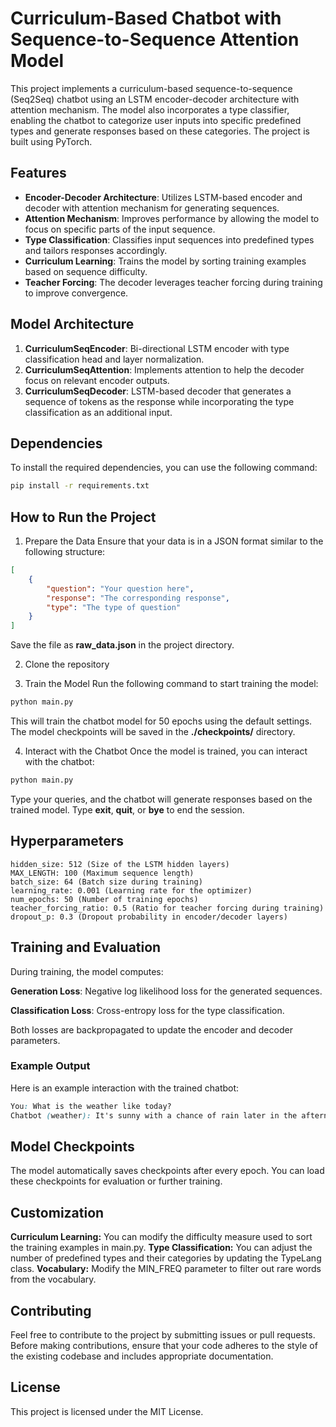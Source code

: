 # Curriculum-Based Chatbot with Sequence-to-Sequence Attention Model

This project implements a curriculum-based sequence-to-sequence (Seq2Seq) chatbot using an LSTM encoder-decoder architecture with attention mechanism. The model also incorporates a type classifier, enabling the chatbot to categorize user inputs into specific predefined types and generate responses based on these categories. The project is built using PyTorch.

## Features
- **Encoder-Decoder Architecture**: Utilizes LSTM-based encoder and decoder with attention mechanism for generating sequences.
- **Attention Mechanism**: Improves performance by allowing the model to focus on specific parts of the input sequence.
- **Type Classification**: Classifies input sequences into predefined types and tailors responses accordingly.
- **Curriculum Learning**: Trains the model by sorting training examples based on sequence difficulty.
- **Teacher Forcing**: The decoder leverages teacher forcing during training to improve convergence.

## Model Architecture

1. **CurriculumSeqEncoder**: Bi-directional LSTM encoder with type classification head and layer normalization.
2. **CurriculumSeqAttention**: Implements attention to help the decoder focus on relevant encoder outputs.
3. **CurriculumSeqDecoder**: LSTM-based decoder that generates a sequence of tokens as the response while incorporating the type classification as an additional input.

## Dependencies
To install the required dependencies, you can use the following command:
```bash
pip install -r requirements.txt
```

## How to Run the Project

1. Prepare the Data
Ensure that your data is in a JSON format similar to the following structure:

```json
[
    {
        "question": "Your question here",
        "response": "The corresponding response",
        "type": "The type of question"
    }
]
```
Save the file as __raw_data.json__ in the project directory.

2. Clone the repository

3. Train the Model
Run the following command to start training the model:

```bash
python main.py
```

This will train the chatbot model for 50 epochs using the default settings. The model checkpoints will be saved in the __./checkpoints/__ directory.

4. Interact with the Chatbot
Once the model is trained, you can interact with the chatbot:

```bash
python main.py
```
Type your queries, and the chatbot will generate responses based on the trained model. Type __exit__, __quit__, or __bye__ to end the session.

## Hyperparameters
```vbnet
hidden_size: 512 (Size of the LSTM hidden layers)
MAX_LENGTH: 100 (Maximum sequence length)
batch_size: 64 (Batch size during training)
learning_rate: 0.001 (Learning rate for the optimizer)
num_epochs: 50 (Number of training epochs)
teacher_forcing_ratio: 0.5 (Ratio for teacher forcing during training)
dropout_p: 0.3 (Dropout probability in encoder/decoder layers)
```
## Training and Evaluation
During training, the model computes:

**Generation Loss**: Negative log likelihood loss for the generated sequences.

**Classification Loss**: Cross-entropy loss for the type classification.

Both losses are backpropagated to update the encoder and decoder parameters.

### Example Output
Here is an example interaction with the trained chatbot:

```css
You: What is the weather like today?
Chatbot (weather): It's sunny with a chance of rain later in the afternoon.
```

## Model Checkpoints
The model automatically saves checkpoints after every epoch. You can load these checkpoints for evaluation or further training.

## Customization

**Curriculum Learning:** You can modify the difficulty measure used to sort the training examples in main.py.
**Type Classification:** You can adjust the number of predefined types and their categories by updating the TypeLang class.
**Vocabulary:** Modify the MIN_FREQ parameter to filter out rare words from the vocabulary.

## Contributing
Feel free to contribute to the project by submitting issues or pull requests. Before making contributions, ensure that your code adheres to the style of the existing codebase and includes appropriate documentation.

## License
This project is licensed under the MIT License.

```css

```
